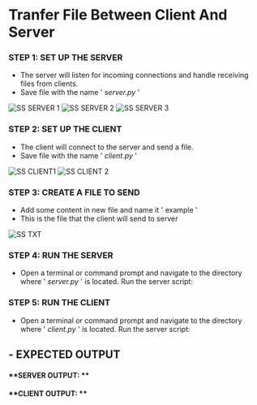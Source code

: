 # **Tranfer File Between Client And Server**
### **STEP 1: SET UP THE SERVER**
  - The server will listen for incoming connections and handle receiving files from clients.
  - Save file with the name ' _server.py_ '
    
![SS SERVER 1](https://github.com/irnamstf/2403-ITT440/assets/167417454/de099f9b-7979-4c90-9502-cab0b580864c)
![SS SERVER 2](https://github.com/irnamstf/2403-ITT440/assets/167417454/9cb2dd97-9bf3-4aa3-8935-2ba900fc018b)
![SS SERVER 3](https://github.com/irnamstf/2403-ITT440/assets/167417454/fbbf10ee-15e2-429f-b7b5-057fd821ed27)

### **STEP 2: SET UP THE CLIENT**
  - The client will connect to the server and send a file.
  - Save file with the name ' _client.py_ '
    
![SS CLIENT1](https://github.com/irnamstf/2403-ITT440/assets/167417454/da50dd0b-054e-443d-ae4f-0d6ead2fbcb4)
![SS CLIENT 2](https://github.com/irnamstf/2403-ITT440/assets/167417454/5395923a-2557-46e2-ad13-1854638aa038)

### **STEP 3: CREATE A FILE TO SEND**
  - Add some content in new file and name it ' example '
  - This is the file that the client will send to server

![SS TXT](https://github.com/irnamstf/2403-ITT440/assets/167417454/cc341f83-43fb-4bf2-86ea-51fba8e151e1)

### **STEP 4: RUN THE SERVER**
  - Open a terminal or command prompt and navigate to the directory where ' _server.py_ ' is located. Run the server script:



### **STEP 5: RUN THE CLIENT**
  - Open a terminal or command prompt and navigate to the directory where ' _client.py_ ' is located. Run the server script:


## **- EXPECTED OUTPUT**

#### **SERVER OUTPUT: **

#### **CLIENT OUTPUT: **
